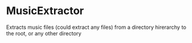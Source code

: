 # MusicExtractor
Extracts music files (could extract any files) from a directory hirerarchy to the root, or any other directory
